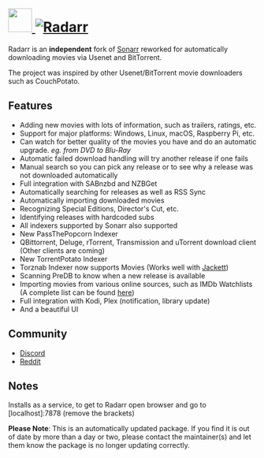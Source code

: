 # [<img src="https://cdn.jsdelivr.net/gh/mkevenaar/chocolatey-packages@d8fcd2811c42e9f7401946802dc57da9a7b2b585/icons/radarr.png" height="48" width="48" /> ![Radarr](https://img.shields.io/chocolatey/v/radarr.svg?label=Radarr&style=for-the-badge)](https://chocolatey.org/packages/radarr)

Radarr is an **independent** fork of [Sonarr](https://github.com/Sonarr/Sonarr) reworked for automatically downloading movies via Usenet and BitTorrent.

The project was inspired by other Usenet/BitTorrent movie downloaders such as CouchPotato.

## Features

- Adding new movies with lots of information, such as trailers, ratings, etc.
- Support for major platforms: Windows, Linux, macOS, Raspberry Pi, etc.
- Can watch for better quality of the movies you have and do an automatic upgrade. _eg. from DVD to Blu-Ray_
- Automatic failed download handling will try another release if one fails
- Manual search so you can pick any release or to see why a release was not downloaded automatically
- Full integration with SABnzbd and NZBGet
- Automatically searching for releases as well as RSS Sync
- Automatically importing downloaded movies
- Recognizing Special Editions, Director's Cut, etc.
- Identifying releases with hardcoded subs
- All indexers supported by Sonarr also supported
- New PassThePopcorn Indexer
- QBittorrent, Deluge, rTorrent, Transmission and uTorrent download client (Other clients are coming)
- New TorrentPotato Indexer
- Torznab Indexer now supports Movies (Works well with [Jackett](https://github.com/Jackett/Jackett))
- Scanning PreDB to know when a new release is available
- Importing movies from various online sources, such as IMDb Watchlists (A complete list can be found [here](https://github.com/Radarr/Radarr/issues/114))
- Full integration with Kodi, Plex (notification, library update)
- And a beautiful UI

## Community

- [Discord](https://radarr.video/discord)
- [Reddit](https://www.reddit.com/r/radarr)

## Notes

Installs as a service, to get to Radarr open browser and go to [localhost]:7878 (remove the brackets)

**Please Note**: This is an automatically updated package. If you find it is
out of date by more than a day or two, please contact the maintainer(s) and
let them know the package is no longer updating correctly.
